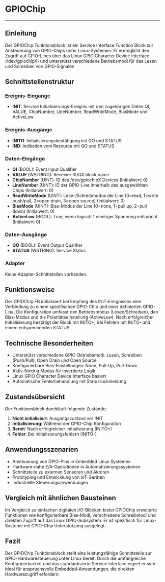 # GPIOChip

* * * * * * * * * *

## Einleitung
Der GPIOChip Funktionsblock ist ein Service Interface Function Block zur Ansteuerung von GPIO-Chips unter Linux-Systemen. Er ermöglicht den Zugriff auf GPIO-Lines über das Linux GPIO Character Device Interface (/dev/gpiochipX) und unterstützt verschiedene Betriebsmodi für das Lesen und Schreiben von GPIO-Signalen.

## Schnittstellenstruktur

### **Ereignis-Eingänge**
- **INIT**: Service Initialisierungs-Ereignis mit den zugehörigen Daten QI, VALUE, ChipNumber, LineNumber, ReadWriteMode, BiasMode und ActiveLow

### **Ereignis-Ausgänge**
- **INITO**: Initialisierungsbestätigung mit QO und STATUS
- **IND**: Indikation vom Resource mit QO und STATUS

### **Daten-Eingänge**
- **QI** (BOOL): Event Input Qualifier
- **VALUE** (WSTRING): Receiver IX/QX block name
- **ChipNumber** (UINT): ID des /dev/gpiochipX Devices (Initialwert: 0)
- **LineNumber** (UINT): ID der GPIO-Line innerhalb des ausgewählten Chips (Initialwert: 0)
- **ReadWriteMode** (UINT): Lese-/Schreibmodus der Line (0=read, 1=write push/pull, 2=open drain, 3=open source) (Initialwert: 0)
- **BiasMode** (UINT): Bias-Modus der Line (0=none, 1=pull up, 2=pull down) (Initialwert: 0)
- **ActiveLow** (BOOL): True, wenn logisch 1 niedriger Spannung entspricht (Initialwert: 0)

### **Daten-Ausgänge**
- **QO** (BOOL): Event Output Qualifier
- **STATUS** (WSTRING): Service Status

### **Adapter**
Keine Adapter-Schnittstellen vorhanden.

## Funktionsweise
Der GPIOChip FB initialisiert bei Empfang des INIT-Ereignisses eine Verbindung zu einem spezifischen GPIO-Chip und einer definierten GPIO-Line. Die Konfiguration umfasst den Betriebsmodus (Lesen/Schreiben), den Bias-Modus und die Polaritätseinstellung (ActiveLow). Nach erfolgreicher Initialisierung bestätigt der Block mit INITO+, bei Fehlern mit INITO- und einem entsprechenden STATUS.

## Technische Besonderheiten
- Unterstützt verschiedene GPIO-Betriebsmodi: Lesen, Schreiben (Push/Pull), Open Drain und Open Source
- Konfigurierbare Bias-Einstellungen: None, Pull-Up, Pull-Down
- Aktiv-Niedrig Modus für invertierte Logik
- Linux GPIO Character Device Interface basiert
- Automatische Fehlerbehandlung mit Statusrückmeldung

## Zustandsübersicht
Der Funktionsblock durchläuft folgende Zustände:
1. **Nicht initialisiert**: Ausgangszustand vor INIT
2. **Initialisierung**: Während der GPIO-Chip Konfiguration
3. **Bereit**: Nach erfolgreicher Initialisierung (INITO+)
4. **Fehler**: Bei Initialisierungsfehlern (INITO-)

## Anwendungsszenarien
- Ansteuerung von GPIO-Pins in Embedded Linux Systemen
- Hardware-nahe E/A-Operationen in Automatisierungssystemen
- Schnittstelle zu externen Sensoren und Aktoren
- Prototyping und Entwicklung von IoT-Geräten
- Industrielle Steuerungsanwendungen

## Vergleich mit ähnlichen Bausteinen
Im Vergleich zu einfachen digitalen I/O-Blöcken bietet GPIOChip erweiterte Funktionen wie konfigurierbare Bias-Modi, verschiedene Schreibmodi und direkten Zugriff auf das Linux GPIO-Subsystem. Er ist spezifisch für Linux-Systeme mit GPIO-Chip Unterstützung ausgelegt.

## Fazit
Der GPIOChip Funktionsblock stellt eine leistungsfähige Schnittstelle zur GPIO-Hardwaresteuerung unter Linux bereit. Durch die umfangreiche Konfigurierbarkeit und das standardisierte Service Interface eignet er sich ideal für anspruchsvolle Embedded-Anwendungen, die direkten Hardwarezugriff erfordern.